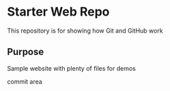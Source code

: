 # Starter Web Repo

This repository is for showing how Git and GitHub work

## Purpose

Sample website with plenty of files for demos

commit area